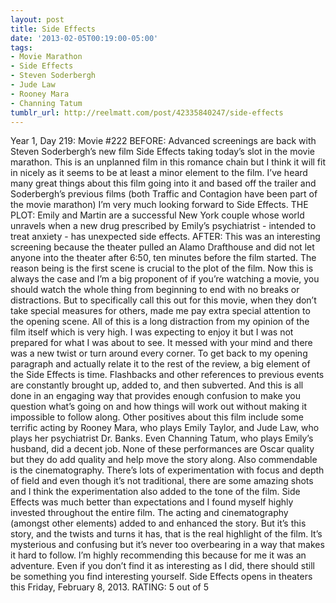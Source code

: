 ```yaml
---
layout: post
title: Side Effects
date: '2013-02-05T00:19:00-05:00'
tags:
- Movie Marathon
- Side Effects
- Steven Soderbergh
- Jude Law
- Rooney Mara
- Channing Tatum
tumblr_url: http://reelmatt.com/post/42335840247/side-effects
---
```



Year 1, Day 219: Movie #222
BEFORE: Advanced screenings are back with Steven Soderbergh’s new film Side Effects taking today’s slot in the movie marathon. This is an unplanned film in this romance chain but I think it will fit in nicely as it seems to be at least a minor element to the film. I’ve heard many great things about this film going into it and based off the trailer and Soderbergh’s previous films (both Traffic and Contagion have been part of the movie marathon) I’m very much looking forward to Side Effects.
THE PLOT: Emily and Martin are a successful New York couple whose world unravels when a new drug prescribed by Emily’s psychiatrist - intended to treat anxiety - has unexpected side effects.
AFTER: This was an interesting screening because the theater pulled an Alamo Drafthouse and did not let anyone into the theater after 6:50, ten minutes before the film started. The reason being is the first scene is crucial to the plot of the film. Now this is always the case and I’m a big proponent of if you’re watching a movie, you should watch the whole thing from beginning to end with no breaks or distractions. But to specifically call this out for this movie, when they don’t take special measures for others, made me pay extra special attention to the opening scene.
All of this is a long distraction from my opinion of the film itself which is very high. I was expecting to enjoy it but I was not prepared for what I was about to see. It messed with your mind and there was a new twist or turn around every corner. To get back to my opening paragraph and actually relate it to the rest of the review, a big element of the Side Effects is time. Flashbacks and other references to previous events are constantly brought up, added to, and then subverted. And this is all done in an engaging way that provides enough confusion to make you question what’s going on and how things will work out without making it impossible to follow along.
Other positives about this film include some terrific acting by Rooney Mara, who plays Emily Taylor, and Jude Law, who plays her psychiatrist Dr. Banks. Even Channing Tatum, who plays Emily’s husband, did a decent job. None of these performances are Oscar quality but they do add quality and help move the story along. Also commendable is the cinematography. There’s lots of experimentation with focus and depth of field and even though it’s not traditional, there are some amazing shots and I think the experimentation also added to the tone of the film.
Side Effects was much better than expectations and I found myself highly invested throughout the entire film. The acting and cinematography (amongst other elements) added to and enhanced the story. But it’s this story, and the twists and turns it has, that is the real highlight of the film. It’s mysterious and confusing but it’s never too overbearing in a way that makes it hard to follow. I’m highly recommending this because for me it was an adventure. Even if you don’t find it as interesting as I did, there should still be something you find interesting yourself.
Side Effects opens in theaters this Friday, February 8, 2013.
RATING: 5 out of 5
